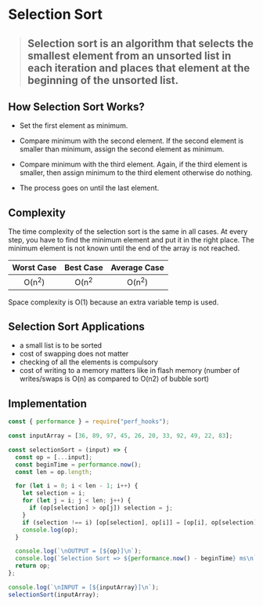 # Selection Sort

> ## Selection sort is an algorithm that selects the smallest element from an unsorted list in each iteration and places that element at the beginning of the unsorted list.

## How Selection Sort Works?

- Set the first element as minimum.

- Compare minimum with the second element. If the second element is smaller than minimum, assign the second element as minimum.

- Compare minimum with the third element. Again, if the third element is smaller, then assign minimum to the third element otherwise do nothing.

- The process goes on until the last element.

## Complexity

The time complexity of the selection sort is the same in all cases. At every step, you have to find the minimum element and put it in the right place. The minimum element is not known until the end of the array is not reached.

|    Worst Case    |    Best Case    |   Average Case   |
| :--------------: | :-------------: | :--------------: |
| O(n<sup>2</sup>) | O(n<sup>2</sup> | O(n<sup>2</sup>) |

Space complexity is O(1) because an extra variable temp is used.

## Selection Sort Applications

- a small list is to be sorted
- cost of swapping does not matter
- checking of all the elements is compulsory
- cost of writing to a memory matters like in flash memory (number of writes/swaps is O(n) as compared to O(n2) of bubble sort)

## Implementation

```js
const { performance } = require("perf_hooks");

const inputArray = [36, 89, 97, 45, 26, 20, 33, 92, 49, 22, 83];

const selectionSort = (input) => {
  const op = [...input];
  const beginTime = performance.now();
  const len = op.length;

  for (let i = 0; i < len - 1; i++) {
    let selection = i;
    for (let j = i; j < len; j++) {
      if (op[selection] > op[j]) selection = j;
    }
    if (selection !== i) [op[selection], op[i]] = [op[i], op[selection]];
    console.log(op);
  }

  console.log(`\nOUTPUT = [${op}]\n`);
  console.log(`Selection Sort => ${performance.now() - beginTime} ms\n`);
  return op;
};

console.log(`\nINPUT = [${inputArray}]\n`);
selectionSort(inputArray);
```
